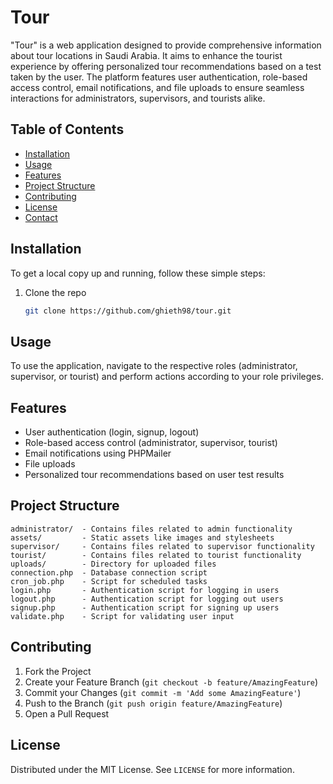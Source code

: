# Tour

"Tour" is a web application designed to provide comprehensive information about tour locations in Saudi Arabia. It aims to enhance the tourist experience by offering personalized tour recommendations based on a test taken by the user. The platform features user authentication, role-based access control, email notifications, and file uploads to ensure seamless interactions for administrators, supervisors, and tourists alike.

## Table of Contents

- [Installation](#installation)
- [Usage](#usage)
- [Features](#features)
- [Project Structure](#project-structure)
- [Contributing](#contributing)
- [License](#license)
- [Contact](#contact)

## Installation

To get a local copy up and running, follow these simple steps:

1. Clone the repo
   ```sh
   git clone https://github.com/ghieth98/tour.git
   ```

## Usage

To use the application, navigate to the respective roles (administrator, supervisor, or tourist) and perform actions according to your role privileges.

## Features

- User authentication (login, signup, logout)
- Role-based access control (administrator, supervisor, tourist)
- Email notifications using PHPMailer
- File uploads
- Personalized tour recommendations based on user test results

## Project Structure

```plaintext
administrator/  - Contains files related to admin functionality
assets/         - Static assets like images and stylesheets
supervisor/     - Contains files related to supervisor functionality
tourist/        - Contains files related to tourist functionality
uploads/        - Directory for uploaded files
connection.php  - Database connection script
cron_job.php    - Script for scheduled tasks
login.php       - Authentication script for logging in users
logout.php      - Authentication script for logging out users
signup.php      - Authentication script for signing up users
validate.php    - Script for validating user input
```

## Contributing

1. Fork the Project
2. Create your Feature Branch (`git checkout -b feature/AmazingFeature`)
3. Commit your Changes (`git commit -m 'Add some AmazingFeature'`)
4. Push to the Branch (`git push origin feature/AmazingFeature`)
5. Open a Pull Request

## License

Distributed under the MIT License. See `LICENSE` for more information.

